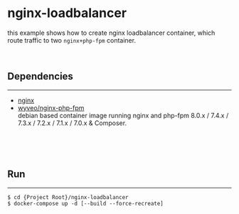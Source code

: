 # nginx-loadbalancer  

this example shows how to create nginx loadbalancer container, which  
route traffic to two `nginx+php-fpm` container.  

<br/>

## Dependencies  
----
* [nginx](https://hub.docker.com/_/nginx)  
* [wyveo/nginx-php-fpm](https://github.com/wyveo/nginx-php-fpm)  
  debian based container image running nginx and php-fpm 8.0.x / 7.4.x / 7.3.x / 7.2.x / 7.1.x / 7.0.x & Composer.  

<br/><br/><br/>

## Run  
----
```shell
$ cd {Project Root}/nginx-loadbalancer
$ docker-compose up -d [--build --force-recreate]
```
